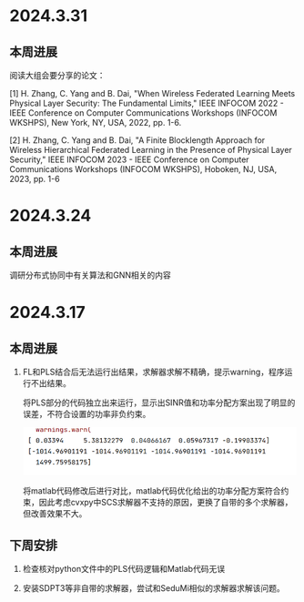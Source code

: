 # 2024.3.31
## 本周进展

阅读大组会要分享的论文：

[1] H. Zhang, C. Yang and B. Dai, "When Wireless Federated Learning Meets Physical Layer Security: The Fundamental Limits," IEEE INFOCOM 2022 - IEEE Conference on Computer Communications Workshops (INFOCOM WKSHPS), New York, NY, USA, 2022, pp. 1-6.

[2] H. Zhang, C. Yang and B. Dai, "A Finite Blocklength Approach for Wireless Hierarchical Federated Learning in the Presence of Physical Layer Security," IEEE INFOCOM 2023 - IEEE Conference on Computer Communications Workshops (INFOCOM WKSHPS), Hoboken, NJ, USA, 2023, pp. 1-6


# 2024.3.24
## 本周进展

调研分布式协同中有关算法和GNN相关的内容
   

# 2024.3.17
## 本周进展
1. FL和PLS结合后无法运行出结果，求解器求解不精确，提示warning，程序运行不出结果。
  
   将PLS部分的代码独立出来运行，显示出SINR值和功率分配方案出现了明显的误差，不符合设置的功率非负约束。

   ![image](./github/1.png)

   将matlab代码修改后进行对比，matlab代码优化给出的功率分配方案符合约束，因此考虑cvxpy中SCS求解器不支持的原因，更换了自带的多个求解器，但改善效果不大。
   
## 下周安排
1. 检查核对python文件中的PLS代码逻辑和Matlab代码无误
   
2. 安装SDPT3等非自带的求解器，尝试和SeduMi相似的求解器求解该问题。
